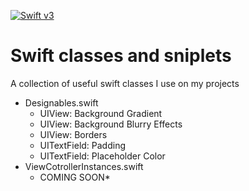 [![Swift v3](https://img.shields.io/badge/Swift-3-orange.svg?style=flat)](https://developer.apple.com/swift/)
# Swift classes and sniplets
A collection of useful swift classes I use on my projects

- Designables.swift
  - UIView: Background Gradient
  - UIView: Background Blurry Effects
  - UIView: Borders
  - UITextField: Padding
  - UITextField: Placeholder Color
- ViewCotrollerInstances.swift
  - COMING SOON*
